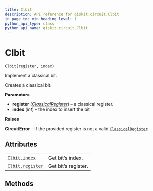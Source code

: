 ```yaml
---
title: Clbit
description: API reference for qiskit.circuit.Clbit
in_page_toc_min_heading_level: 1
python_api_type: class
python_api_name: qiskit.circuit.Clbit
---
```


# Clbit

<span id="qiskit.circuit.Clbit" />

`Clbit(register, index)`

Implement a classical bit.

Creates a classical bit.

**Parameters**

*   **register** ([*ClassicalRegister*](qiskit.circuit.ClassicalRegister "qiskit.circuit.ClassicalRegister")) – a classical register.
*   **index** (*int*) – the index to insert the bit

**Raises**

**CircuitError** – if the provided register is not a valid [`ClassicalRegister`](qiskit.circuit.ClassicalRegister "qiskit.circuit.ClassicalRegister")

## Attributes

|                                                                                   |                     |
| --------------------------------------------------------------------------------- | ------------------- |
| [`Clbit.index`](qiskit.circuit.Clbit.index "qiskit.circuit.Clbit.index")          | Get bit’s index.    |
| [`Clbit.register`](qiskit.circuit.Clbit.register "qiskit.circuit.Clbit.register") | Get bit’s register. |

## Methods

|   |
| - |


